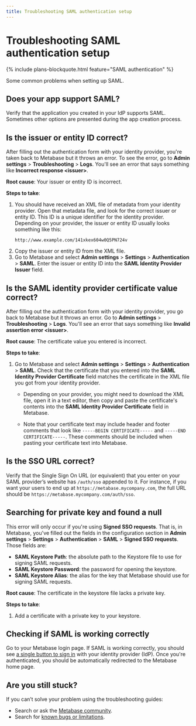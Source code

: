 ```yaml
---
title: Troubleshooting SAML authentication setup
---
```


# Troubleshooting SAML authentication setup

{% include plans-blockquote.html feature="SAML authentication" %}

Some common problems when setting up SAML.

## Does your app support SAML?

Verify that the application you created in your IdP supports SAML. Sometimes other options are presented during the app creation process.

## Is the issuer or entity ID correct?

After filling out the authentication form with your identity provider, you're taken back to Metabase but it throws an error. To see the error, go to **Admin settings** > **Troubleshooting** > **Logs**. You'll see an error that says something like **Incorrect response <issuer\>**.

**Root cause**: Your issuer or entity ID is incorrect.

**Steps to take**:

1. You should have received an XML file of metadata from your identity provider. Open that metadata file, and look for the correct issuer or entity ID. This ID is a unique identifier for the identity provider. Depending on your provider, the issuer or entity ID usually looks something like this:
    ```
    http://www.example.com/141xkex604w0Q5PN724v
    ```
2. Copy the issuer or entity ID from the XML file.
3. Go to Metabase and select **Admin settings** > **Settings** > **Authentication** > **SAML**. Enter the issuer or entity ID into the **SAML Identity Provider Issuer** field.

## Is the SAML identity provider certificate value correct?

After filling out the authentication form with your identity provider, you go back to Metabase but it throws an error. Go to **Admin settings** > **Troubleshooting** > **Logs**. You'll see an error that says something like **Invalid assertion error <issuer\>**.

**Root cause**: The certificate value you entered is incorrect.

**Steps to take**:

1. Go to Metabase and select **Admin settings** > **Settings** > **Authentication** > **SAML**. Check that the certificate that you entered into the **SAML Identity Provider Certificate** field matches the certificate in the XML file you got from your identity provider.

    - Depending on your provider, you might need to download the XML file, open it in a text editor, then copy and paste the certificate's contents into the **SAML Identity Provider Certificate** field in Metabase.

    - Note that your certificate text may include header and footer comments that look like `-----BEGIN CERTIFICATE-----` and `-----END CERTIFICATE-----`. These comments should be included when pasting your certificate text into Metabase.

## Is the SSO URL correct?

Verify that the Single Sign On URL (or equivalent) that you enter on your SAML provider’s website has `/auth/sso` appended to it. For instance, if you want your users to end up at `https://metabase.mycompany.com`, the full URL should be `https://metabase.mycompany.com/auth/sso`.

## Searching for private key and found a null

This error will only occur if you're using **Signed SSO requests**. That is, in Metabase, you've filled out the fields in the configuration section in **Admin settings** > **Settings** > **Authentication** > **SAML** > **Signed SSO requests**. Those fields are:

- **SAML Keystore Path**: the absolute path to the Keystore file to use for signing SAML requests.
- **SAML Keystore Password**: the password for opening the keystore.
- **SAML Keystore Alias**: the alias for the key that Metabase should use for signing SAML requests.

**Root cause**: The certificate in the keystore file lacks a private key.

**Steps to take**:

1. Add a certificate with a private key to your keystore.

## Checking if SAML is working correctly

Go to your Metabase login page. If SAML is working correctly, you should see [a single button to sign in](https://www.metabase.com/glossary/sso) with your identity provider (IdP). Once you're authenticated, you should be automatically redirected to the Metabase home page.

## Are you still stuck?

If you can’t solve your problem using the troubleshooting guides:

- Search or ask the [Metabase community](https://discourse.metabase.com/).
- Search for [known bugs or limitations](./known-issues.md).
